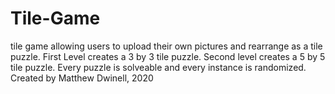 # Tile-Game
tile game allowing users to upload their own pictures and rearrange as a tile puzzle.
First Level creates a 3 by 3 tile puzzle. Second level creates a 5 by 5 tile puzzle. Every puzzle is solveable and every instance is randomized.
Created by Matthew Dwinell, 2020
